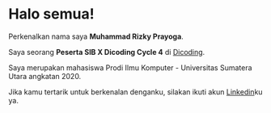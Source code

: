 # Halo semua! 

Perkenalkan nama saya **Muhammad Rizky Prayoga**.

Saya seorang **Peserta SIB X Dicoding Cycle 4** di [Dicoding](https://www.dicoding.com/).

Saya merupakan mahasiswa Prodi Ilmu Komputer - Universitas Sumatera Utara angkatan 2020.

Jika kamu tertarik untuk berkenalan denganku, silakan ikuti akun [Linkedin](https://www.linkedin.com/in/mrzkypryg/)ku ya.

